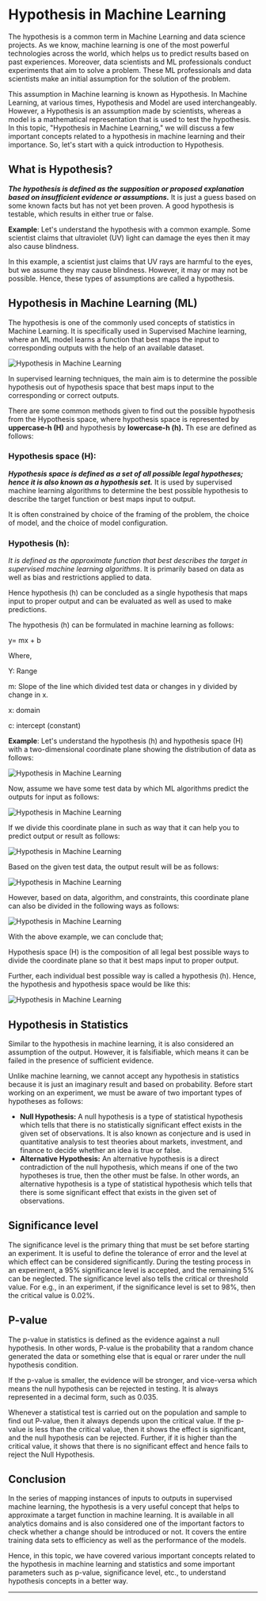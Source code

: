 # Hypothesis in Machine Learning
The hypothesis is a common term in Machine Learning and data science projects. As we know, machine learning is one of the most powerful technologies across the world, which helps us to predict results based on past experiences. Moreover, data scientists and ML professionals conduct experiments that aim to solve a problem. These ML professionals and data scientists make an initial assumption for the solution of the problem.

This assumption in Machine learning is known as Hypothesis. In Machine Learning, at various times, Hypothesis and Model are used interchangeably. However, a Hypothesis is an assumption made by scientists, whereas a model is a mathematical representation that is used to test the hypothesis. In this topic, "Hypothesis in Machine Learning," we will discuss a few important concepts related to a hypothesis in machine learning and their importance. So, let's start with a quick introduction to Hypothesis.

What is Hypothesis?
-------------------

**_The hypothesis is defined as the supposition or proposed explanation based on insufficient evidence or assumptions._** It is just a guess based on some known facts but has not yet been proven. A good hypothesis is testable, which results in either true or false.

**Example**: Let's understand the hypothesis with a common example. Some scientist claims that ultraviolet (UV) light can damage the eyes then it may also cause blindness.

In this example, a scientist just claims that UV rays are harmful to the eyes, but we assume they may cause blindness. However, it may or may not be possible. Hence, these types of assumptions are called a hypothesis.

Hypothesis in Machine Learning (ML)
-----------------------------------

The hypothesis is one of the commonly used concepts of statistics in Machine Learning. It is specifically used in Supervised Machine learning, where an ML model learns a function that best maps the input to corresponding outputs with the help of an available dataset.

![Hypothesis in Machine Learning](https://static.javatpoint.com/tutorial/machine-learning/images/hypothesis-in-machine-learning.png)

In supervised learning techniques, the main aim is to determine the possible hypothesis out of hypothesis space that best maps input to the corresponding or correct outputs.

There are some common methods given to find out the possible hypothesis from the Hypothesis space, where hypothesis space is represented by **uppercase-h (H)** and hypothesis by **lowercase-h (h).** Th ese are defined as follows:

### Hypothesis space (H):

**_Hypothesis space is defined as a set of all possible legal hypotheses; hence it is also known as a hypothesis set._** It is used by supervised machine learning algorithms to determine the best possible hypothesis to describe the target function or best maps input to output.

It is often constrained by choice of the framing of the problem, the choice of model, and the choice of model configuration.

### Hypothesis (h):

_It is defined as the approximate function that best describes the target in supervised machine learning algorithms_. It is primarily based on data as well as bias and restrictions applied to data.

Hence hypothesis (h) can be concluded as a single hypothesis that maps input to proper output and can be evaluated as well as used to make predictions.

The hypothesis (h) can be formulated in machine learning as follows:

y= mx + b

Where,

Y: Range

m: Slope of the line which divided test data or changes in y divided by change in x.

x: domain

c: intercept (constant)

**Example**: Let's understand the hypothesis (h) and hypothesis space (H) with a two-dimensional coordinate plane showing the distribution of data as follows:

![Hypothesis in Machine Learning](https://static.javatpoint.com/tutorial/machine-learning/images/hypothesis-in-machine-learning2.png)

Now, assume we have some test data by which ML algorithms predict the outputs for input as follows:

![Hypothesis in Machine Learning](https://static.javatpoint.com/tutorial/machine-learning/images/hypothesis-in-machine-learning3.png)

If we divide this coordinate plane in such as way that it can help you to predict output or result as follows:

![Hypothesis in Machine Learning](https://static.javatpoint.com/tutorial/machine-learning/images/hypothesis-in-machine-learning4.png)

Based on the given test data, the output result will be as follows:

![Hypothesis in Machine Learning](https://static.javatpoint.com/tutorial/machine-learning/images/hypothesis-in-machine-learning5.png)

However, based on data, algorithm, and constraints, this coordinate plane can also be divided in the following ways as follows:

![Hypothesis in Machine Learning](https://static.javatpoint.com/tutorial/machine-learning/images/hypothesis-in-machine-learning6.png)

With the above example, we can conclude that;

Hypothesis space (H) is the composition of all legal best possible ways to divide the coordinate plane so that it best maps input to proper output.

Further, each individual best possible way is called a hypothesis (h). Hence, the hypothesis and hypothesis space would be like this:

![Hypothesis in Machine Learning](https://static.javatpoint.com/tutorial/machine-learning/images/hypothesis-in-machine-learning7.png)

Hypothesis in Statistics
------------------------

Similar to the hypothesis in machine learning, it is also considered an assumption of the output. However, it is falsifiable, which means it can be failed in the presence of sufficient evidence.

Unlike machine learning, we cannot accept any hypothesis in statistics because it is just an imaginary result and based on probability. Before start working on an experiment, we must be aware of two important types of hypotheses as follows:

*   **Null Hypothesis:** A null hypothesis is a type of statistical hypothesis which tells that there is no statistically significant effect exists in the given set of observations. It is also known as conjecture and is used in quantitative analysis to test theories about markets, investment, and finance to decide whether an idea is true or false.
*   **Alternative Hypothesis:** An alternative hypothesis is a direct contradiction of the null hypothesis, which means if one of the two hypotheses is true, then the other must be false. In other words, an alternative hypothesis is a type of statistical hypothesis which tells that there is some significant effect that exists in the given set of observations.

Significance level
------------------

The significance level is the primary thing that must be set before starting an experiment. It is useful to define the tolerance of error and the level at which effect can be considered significantly. During the testing process in an experiment, a 95% significance level is accepted, and the remaining 5% can be neglected. The significance level also tells the critical or threshold value. For e.g., in an experiment, if the significance level is set to 98%, then the critical value is 0.02%.

P-value
-------

The p-value in statistics is defined as the evidence against a null hypothesis. In other words, P-value is the probability that a random chance generated the data or something else that is equal or rarer under the null hypothesis condition.

If the p-value is smaller, the evidence will be stronger, and vice-versa which means the null hypothesis can be rejected in testing. It is always represented in a decimal form, such as 0.035.

Whenever a statistical test is carried out on the population and sample to find out P-value, then it always depends upon the critical value. If the p-value is less than the critical value, then it shows the effect is significant, and the null hypothesis can be rejected. Further, if it is higher than the critical value, it shows that there is no significant effect and hence fails to reject the Null Hypothesis.

Conclusion
----------

In the series of mapping instances of inputs to outputs in supervised machine learning, the hypothesis is a very useful concept that helps to approximate a target function in machine learning. It is available in all analytics domains and is also considered one of the important factors to check whether a change should be introduced or not. It covers the entire training data sets to efficiency as well as the performance of the models.

Hence, in this topic, we have covered various important concepts related to the hypothesis in machine learning and statistics and some important parameters such as p-value, significance level, etc., to understand hypothesis concepts in a better way.

* * *
